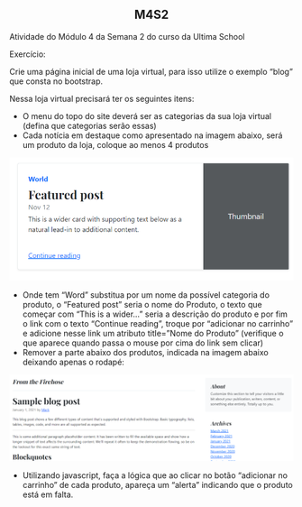 <span align="center">
  
## M4S2

</span>
Atividade do Módulo 4 da Semana 2 do curso da Ultima School


Exercício:

Crie uma página inicial de uma loja virtual, para isso utilize o exemplo “blog” que consta no bootstrap. 

Nessa loja virtual precisará ter os seguintes itens:

- O menu do topo do site deverá ser as categorias da sua loja virtual (defina que categorias serão essas)
- Cada notícia em destaque como apresentado na imagem abaixo, será um produto da loja, coloque ao menos 4 produtos

<div align="center">
<img src=modelo.png width="700px" />
</div>

- Onde tem “Word” substitua por um nome da possível categoria do produto, o “Featured post” seria o nome do Produto, o texto que começar com “This is a wider…” seria a descrição do produto e por fim o link com o texto “Continue reading”, troque por “adicionar no carrinho” e adicione nesse link um atributo title=”Nome do Produto” (verifique o que aparece quando passa o mouse por cima do link sem clicar)
-  Remover a parte abaixo dos produtos, indicada na imagem abaixo deixando apenas o rodapé:

<div align="center">
<img src=modelo2.png width="700px" />
</div>


- Utilizando javascript, faça a lógica que ao clicar no botão “adicionar no carrinho” de cada produto, apareça um “alerta” indicando que o produto está em falta.
